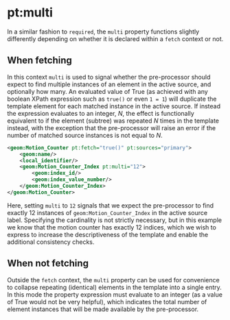 # pt:multi
In a similar fashion to `required`, the `multi` property functions slightly differently depending on whether it is
declared within a `fetch` context or not.
## When fetching
In this context `multi` is used to signal whether the pre-processor should expect to find multiple instances of an
element in the active source, and optionally how many. An evaluated value of True (as achieved with any boolean
XPath expression such as `true()` or even `1 = 1`) will duplicate the template element for each matched instance in the
active source. If instead the expression evaluates to an integer, *N*, the effect is functionally equivalent to if the
element (subtree) was repeated *N* times in the template instead, with the exception that the pre-processor will raise
an error if the number of matched source instances is not equal to *N*.
```xml
<geom:Motion_Counter pt:fetch="true()" pt:sources="primary">
    <geom:name/>
    <local_identifier/>
    <geom:Motion_Counter_Index pt:multi="12"> 
        <geom:index_id/>
        <geom:index_value_number/>
    </geom:Motion_Counter_Index>
</geom:Motion_Counter>
```
Here, setting `multi` to `12` signals that we expect the pre-processor to find exactly 12 instances of
`geom:Motion_Counter_Index` in the active source label. Specifying the cardinality is not strictly necessary, but in
this example we know that the motion counter has exactly 12 indices, which we wish to express to increase the
descriptiveness of the template and enable the additional consistency checks.
## When not fetching
Outside the `fetch` context, the `multi` property can be used for convenience to collapse repeating (identical)
elements in the template into a single entry. In this mode the property expression must evaluate to an integer
(as a value of True would not be very helpful), which indicates the total number of element instances that will
be made available by the pre-processor.
